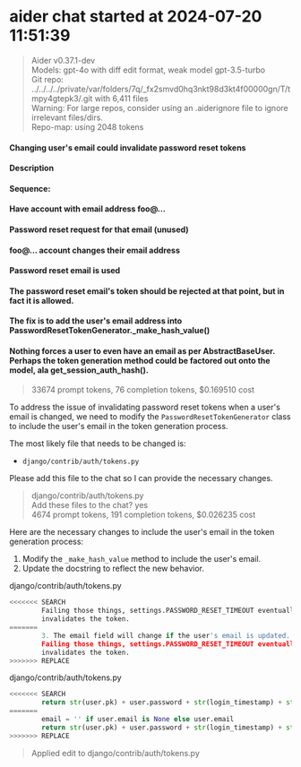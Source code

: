 
# aider chat started at 2024-07-20 11:51:39

> Aider v0.37.1-dev  
> Models: gpt-4o with diff edit format, weak model gpt-3.5-turbo  
> Git repo: ../../../../private/var/folders/7q/_fx2smvd0hq3nkt98d3kt4f00000gn/T/tmpy4gtepk3/.git with 6,411 files  
> Warning: For large repos, consider using an .aiderignore file to ignore irrelevant files/dirs.  
> Repo-map: using 2048 tokens  

#### Changing user's email could invalidate password reset tokens  
#### Description  
#### 	  
#### Sequence:  
#### Have account with email address foo@…  
#### Password reset request for that email (unused)  
#### foo@… account changes their email address  
#### Password reset email is used  
#### The password reset email's token should be rejected at that point, but in fact it is allowed.  
#### The fix is to add the user's email address into ​PasswordResetTokenGenerator._make_hash_value()  
#### Nothing forces a user to even have an email as per AbstractBaseUser. Perhaps the token generation method could be factored out onto the model, ala get_session_auth_hash().  
> 33674 prompt tokens, 76 completion tokens, $0.169510 cost  

To address the issue of invalidating password reset tokens when a user's email is changed, we need to modify the `PasswordResetTokenGenerator` class to include the user's email in the token generation process.

The most likely file that needs to be changed is:
- `django/contrib/auth/tokens.py`

Please add this file to the chat so I can provide the necessary changes.

> django/contrib/auth/tokens.py  
> Add these files to the chat? yes  
> 4674 prompt tokens, 191 completion tokens, $0.026235 cost  

Here are the necessary changes to include the user's email in the token generation process:

1. Modify the `_make_hash_value` method to include the user's email.
2. Update the docstring to reflect the new behavior.

django/contrib/auth/tokens.py
```python
<<<<<<< SEARCH
        Failing those things, settings.PASSWORD_RESET_TIMEOUT eventually
        invalidates the token.
=======
        3. The email field will change if the user's email is updated.
        Failing those things, settings.PASSWORD_RESET_TIMEOUT eventually
        invalidates the token.
>>>>>>> REPLACE
```

django/contrib/auth/tokens.py
```python
<<<<<<< SEARCH
        return str(user.pk) + user.password + str(login_timestamp) + str(timestamp)
=======
        email = '' if user.email is None else user.email
        return str(user.pk) + user.password + str(login_timestamp) + str(timestamp) + email
>>>>>>> REPLACE
```

> Applied edit to django/contrib/auth/tokens.py  

